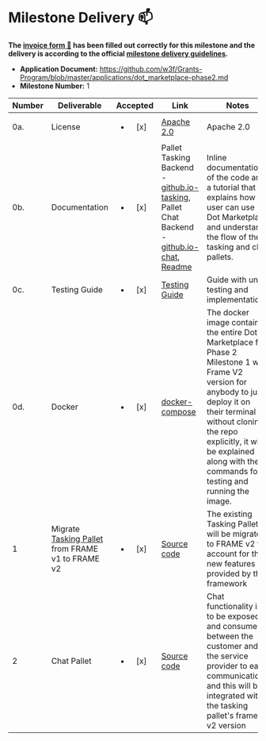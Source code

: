 # Milestone Delivery :mailbox:

**The [invoice form :pencil:](https://docs.google.com/forms/d/e/1FAIpQLSdSqj2vYjvpiIytkjcc40Pwl0Eg76WGUAq5L9e8eFuuOegmLw/viewform) has been filled out correctly for this milestone and the delivery is according to the official [milestone delivery guidelines](https://github.com/w3f/General-Grants-Program/blob/master/grants/milestone-deliverables-guidelines.md).**

- **Application Document:** https://github.com/w3f/Grants-Program/blob/master/applications/dot_marketplace-phase2.md
- **Milestone Number:** 1

| Number | Deliverable                                                                                                                                                                    |        Accepted        | Link                                                                                                                                                                                                                                                                                                                                                                                       | Notes                                                                                                                                                                                                                                                                   |
| ------ | ------------------------------------------------------------------------------------------------------------------------------------------------------------------------------ | :--------------------: | ------------------------------------------------------------------------------------------------------------------------------------------------------------------------------------------------------------------------------------------------------------------------------------------------------------------------------------------------------------------------------------------ | ----------------------------------------------------------------------------------------------------------------------------------------------------------------------------------------------------------------------------------------------------------------------- |
| 0a.    | License                                                                                                                                                                        | <ul><li>[x] </li></ul> | [Apache 2.0](https://github.com/WowLabz/tasking_backend/blob/Phase1_Milestone1/LICENSE)                                                                                                                                                                                                                                                                                                    | Apache 2.0                                                                                                                                                                                                                                                              |
| 0b.    | Documentation                                                                                                                                                                  | <ul><li>[x] </li></ul> | Pallet Tasking Backend - [github.io-tasking](https://github.com/WowLabz/dot-marketplace-v2/blob/Phase2_Milestone1/pallets/pallet-tasking/src/lib.rs), Pallet Chat Backend -[github.io-chat](https://github.com/WowLabz/dot-marketplace-v2/blob/Phase2_Milestone1/pallets/pallet-chat/src/lib.rs), [Readme](https://github.com/WowLabz/dot-marketplace-v2/blob/Phase2_Milestone1/README.md) | Inline documentation of the code and a tutorial that explains how a user can use Dot Marketplace and understand the flow of the tasking and chat pallets.                                                                                                               |
| 0c.    | Testing Guide                                                                                                                                                                  | <ul><li>[x] </li></ul> | [Testing Guide](https://github.com/WowLabz/dot-marketplace-v2/blob/Phase2_Milestone1/testing_guide_phase2_milestone1.md)                                                                                                                                                                                                                                                                   | Guide with unit testing and implementations                                                                                                                                                                                                                             |
| 0d.    | Docker                                                                                                                                                                         | <ul><li>[x] </li></ul> | [docker-compose](https://github.com/WowLabz/dot-marketplace-v2/blob/Phase2_Milestone1/docker-compose.yml)                                                                                                                                                                                                                                                                                  | The docker image contains the entire Dot Marketplace for Phase 2 Milestone 1 with Frame V2 version for anybody to just deploy it on their terminal without cloning the repo explicitly, it will be explained along with the commands for testing and running the image. |
| 1      | Migrate [Tasking Pallet](https://github.com/WowLabz/tasking_backend/blob/11ff1dfe620016d2943adc7b7a0ba60f2d6413cd/pallets/pallet-tasking/src/lib.rs) from FRAME v1 to FRAME v2 | <ul><li>[x] </li></ul> | [Source code](https://github.com/WowLabz/dot-marketplace-v2/blob/Phase2_Milestone1/pallets/pallet-tasking/src)                                                                                                                                                                                                                                                                             | The existing Tasking Pallet will be migrated to FRAME v2 to account for the new features provided by the framework                                                                                                                                                      |
| 2      | Chat Pallet                                                                                                                                                                    | <ul><li>[x] </li></ul> | [Source code](https://github.com/WowLabz/dot-marketplace-v2/blob/Phase2_Milestone1/pallets/pallet-chat/src)                                                                                                                                                                                                                                                                                | Chat functionality is to be exposed and consumed between the customer and the service provider to ease communication and this will be integrated with the tasking pallet's frame v2 version                                                                             |
